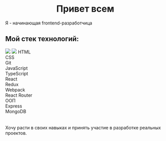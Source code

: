 
<h1 align="center">Привет всем</h1>
Я - начинающая frontend-разработчица
<h2>Мой стек технологий:</h2>
<img src="https://img.shields.io/badge/HTML-red?style=for-the-badge&logo=HTML5&logoColor=black"/>
<img src="https://img.shields.io/badge/CSS3-#6CADDF?style=for-the-badge&logo=CSS3&logoColor=#000000"/>
HTML<br>
CSS<br>
Git<br>
JavaScript<br>
TypeScript<br>
React<br>
Redux<br>
Webpack<br>
React Router<br>
ООП<br>
Express<br>
MongoDB<br>
<br>
<br>
Хочу расти в своих навыках и принять участие в разработке реальных проектов.
